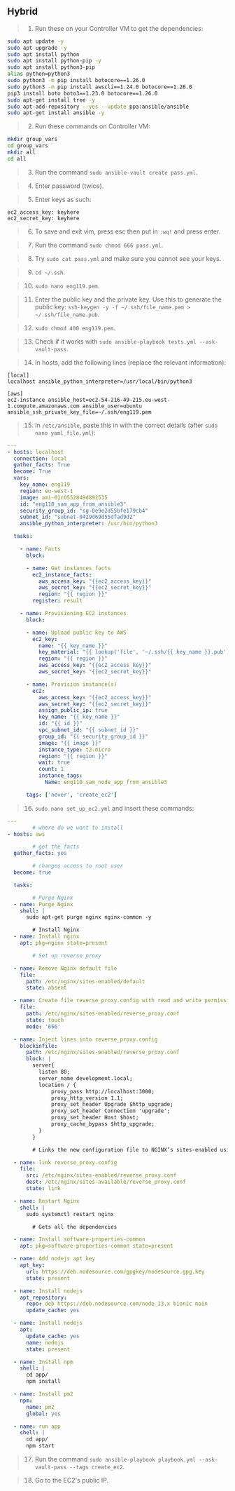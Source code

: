 ## Hybrid

> 1. Run these on your Controller VM to get the dependencies:
```bash
sudo apt update -y
sudo apt upgrade -y
sudo apt install python
sudo apt install python-pip -y
sudo apt install python3-pip
alias python=python3
sudo python3 -m pip install botocore==1.26.0
sudo python3 -m pip install awscli==1.24.0 botocore==1.26.0
pip3 install boto boto3==1.23.0 botocore==1.26.0
sudo apt-get install tree -y
sudo apt-add-repository --yes --update ppa:ansible/ansible
sudo apt-get install ansible -y
```

> 2. Run these commands on Controller VM:
```bash
mkdir group_vars
cd group_vars
mkdir all
cd all
```

> 3. Run the command `sudo ansible-vault create pass.yml`.

> 4. Enter password (twice).

> 5. Enter keys as such:

```
ec2_access_key: keyhere
ec2_secret_key: keyhere
```

> 6. To save and exit vim, press esc then put in `:wq!` and press enter.

> 7. Run the command `sudo chmod 666 pass.yml`.

> 8. Try `sudo cat pass.yml` and make sure you cannot see your keys.

> 9. `cd ~/.ssh`.

> 10. `sudo nano eng119.pem`.

> 11. Enter the public key and the private key. Use this to generate the public key: `ssh-keygen -y -f ~/.ssh/file_name.pem > ~/.ssh/file_name.pub`.

> 12. `sudo chmod 400 eng119.pem`.

> 13. Check if it works with `sudo ansible-playbook tests.yml --ask-vault-pass`.

> 14. In hosts, add the following lines (replace the relevant information):
```
[local]
localhost ansible_python_interpreter=/usr/local/bin/python3

[aws]
ec2-instance ansible_host=ec2-54-216-49-215.eu-west-1.compute.amazonaws.com ansible_user=ubuntu ansible_ssh_private_key_file=~/.ssh/eng119.pem
```

> 15. In `/etc/ansible`, paste this in with the correct details (after `sudo nano yaml_file.yml`):

```yaml
---
- hosts: localhost
  connection: local
  gather_facts: True
  become: True
  vars:
    key_name: eng119
    region: eu-west-1
    image: ami-01c0552849d892535
    id: "eng110_sam_app_from_ansible3"
    security_group_id: "sg-0e9e2d55bfe179cb4"
    subnet_id: "subnet-0429d69d55dfad9d2"
    ansible_python_interpreter: /usr/bin/python3

  tasks:

    - name: Facts
      block:

      - name: Get instances facts
        ec2_instance_facts:
          aws_access_key: "{{ec2_access_key}}"
          aws_secret_key: "{{ec2_secret_key}}"
          region: "{{ region }}"
        register: result

    - name: Provisioning EC2 instances
      block:

      - name: Upload public key to AWS
        ec2_key:
          name: "{{ key_name }}"
          key_material: "{{ lookup('file', '~/.ssh/{{ key_name }}.pub') }}"
          region: "{{ region }}"
          aws_access_key: "{{ec2_access_key}}"
          aws_secret_key: "{{ec2_secret_key}}"

      - name: Provision instance(s)
        ec2:
          aws_access_key: "{{ec2_access_key}}"
          aws_secret_key: "{{ec2_secret_key}}"
          assign_public_ip: true
          key_name: "{{ key_name }}"
          id: "{{ id }}"
          vpc_subnet_id: "{{ subnet_id }}"
          group_id: "{{ security_group_id }}"
          image: "{{ image }}"
          instance_type: t2.micro
          region: "{{ region }}"
          wait: true
          count: 1
          instance_tags:
            Name: eng110_sam_node_app_from_ansible3

      tags: ['never', 'create_ec2']
```

> 16. `sudo nano set_up_ec2.yml` and insert these commands:

```yaml
---
        # where do we want to install
- hosts: aws

        # get the facts
  gather_facts: yes

        # changes access to root user
  become: true

  tasks:

        # Purge Nginx
  - name: Purge Nginx
    shell: |
      sudo apt-get purge nginx nginx-common -y

        # Install Nginx
  - name: Install nginx
    apt: pkg=nginx state=present

        # Set up reverse proxy

  - name: Remove Nginx default file
    file:
      path: /etc/nginx/sites-enabled/default
      state: absent

  - name: Create file reverse_proxy.config with read and write permissions for everyone
    file:
      path: /etc/nginx/sites-enabled/reverse_proxy.conf
      state: touch
      mode: '666'

  - name: Inject lines into reverse_proxy.config
    blockinfile:
      path: /etc/nginx/sites-enabled/reverse_proxy.conf
      block: |
        server{
          listen 80;
          server_name development.local;
          location / {
              proxy_pass http://localhost:3000;
              proxy_http_version 1.1;
              proxy_set_header Upgrade $http_upgrade;
              proxy_set_header Connection 'upgrade';
              proxy_set_header Host $host;
              proxy_cache_bypass $http_upgrade;
          }
        }

        # Links the new configuration file to NGINX’s sites-enabled using a command.

  - name: link reverse_proxy.config
    file:
      src: /etc/nginx/sites-enabled/reverse_proxy.conf
      dest: /etc/nginx/sites-available/reverse_proxy.conf
      state: link

  - name: Restart Nginx
    shell: |
      sudo systemctl restart nginx

        # Gets all the dependencies

  - name: Install software-properties-common
    apt: pkg=software-properties-common state=present

  - name: Add nodejs apt key
    apt_key:
      url: https://deb.nodesource.com/gpgkey/nodesource.gpg.key
      state: present

  - name: Install nodejs
    apt_repository:
      repo: deb https://deb.nodesource.com/node_13.x bionic main
      update_cache: yes

  - name: Install nodejs
    apt:
      update_cache: yes
      name: nodejs
      state: present

  - name: Install npm
    shell: |
      cd app/
      npm install

  - name: Install pm2
    npm:
      name: pm2
      global: yes

  - name: run app
    shell: |
      cd app/
      npm start
```

> 17. Run the command `sudo ansible-playbook playbook.yml --ask-vault-pass --tags create_ec2`.

> 18. Go to the EC2's public IP.